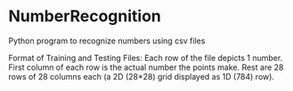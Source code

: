 # NumberRecognition
Python program to recognize numbers using csv files




Format of Training and Testing Files:
    Each row of the file depicts 1 number.
    First column of each row is the actual number the points make.
    Rest are 28 rows of 28 columns each (a 2D (28*28) grid displayed as 1D (784) row).
